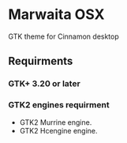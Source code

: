 # Marwaita OSX
GTK theme for Cinnamon desktop

## Requirments

### GTK+ 3.20 or later

### GTK2 engines requirment
- GTK2 Murrine engine.
- GTK2 Hcengine engine.
